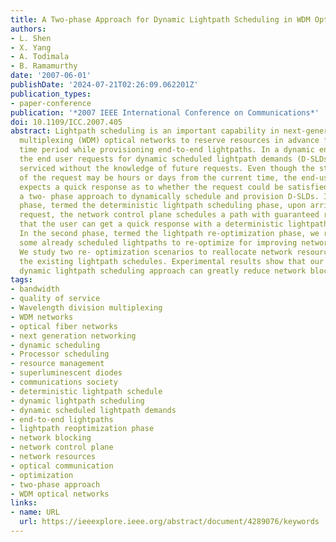 ```yaml
---
title: A Two-phase Approach for Dynamic Lightpath Scheduling in WDM Optical Networks
authors:
- L. Shen
- X. Yang
- A. Todimala
- B. Ramamurthy
date: '2007-06-01'
publishDate: '2024-07-21T02:26:09.062201Z'
publication_types:
- paper-conference
publication: '*2007 IEEE International Conference on Communications*'
doi: 10.1109/ICC.2007.405
abstract: Lightpath scheduling is an important capability in next-generation wavelength-division
  multiplexing (WDM) optical networks to reserve resources in advance for a specified
  time period while provisioning end-to-end lightpaths. In a dynamic environment,
  the end user requests for dynamic scheduled lightpath demands (D-SLDs) need to be
  serviced without the knowledge of future requests. Even though the starting time
  of the request may be hours or days from the current time, the end-user however
  expects a quick response as to whether the request could be satisfied. We propose
  a two- phase approach to dynamically schedule and provision D-SLDs. In the first
  phase, termed the deterministic lightpath scheduling phase, upon arrival of a lightpath
  request, the network control plane schedules a path with guaranteed resources so
  that the user can get a quick response with a deterministic lightpath schedule.
  In the second phase, termed the lightpath re-optimization phase, we re-provision
  some already scheduled lightpaths to re-optimize for improving network performance.
  We study two re- optimization scenarios to reallocate network resources while maintaining
  the existing lightpath schedules. Experimental results show that our proposed two-phase
  dynamic lightpath scheduling approach can greatly reduce network blocking.
tags:
- bandwidth
- quality of service
- Wavelength division multiplexing
- WDM networks
- optical fiber networks
- next generation networking
- dynamic scheduling
- Processor scheduling
- resource management
- superluminescent diodes
- communications society
- deterministic lightpath schedule
- dynamic lightpath scheduling
- dynamic scheduled lightpath demands
- end-to-end lightpaths
- lightpath reoptimization phase
- network blocking
- network control plane
- network resources
- optical communication
- optimization
- two-phase approach
- WDM optical networks
links:
- name: URL
  url: https://ieeexplore.ieee.org/abstract/document/4289076/keywords
---
```

